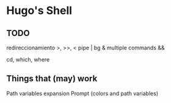 # Hugo's Shell

## TODO

redireccionamiento >, >>, <
pipe |
bg &
multiple commands &&

cd,
which, where

## Things that (may) work

Path variables expansion
Prompt (colors and path variables)
